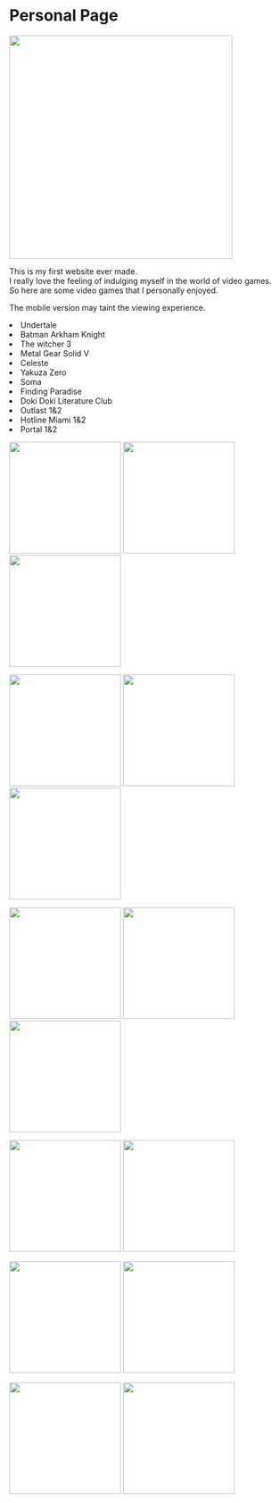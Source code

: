 <h1>Personal Page</h1>
<main>
<img src="https://upload.wikimedia.org/wikipedia/commons/thumb/a/a6/Anonymous_emblem.svg/800px-Anonymous_emblem.svg.png" width="400" height="400" />
  <p>This is my first website ever made.<br/>
  I really love the feeling of indulging myself in the world of video games.<br/>
  So here are some video games that I personally enjoyed.</p>
  <p>The mobile version may taint the viewing experience.</p>
  <p>
  <li>Undertale</li>
  <li>Batman Arkham Knight</li>
  <li>The witcher 3</li>
  <li>Metal Gear Solid V</li>
  <li>Celeste</li>
  <li>Yakuza Zero</li>
  <li>Soma</li>
  <li>Finding Paradise</li>
  <Li>Doki Doki Literature Club</Li>
  <li>Outlast 1&2</li>
  <li>Hotline Miami 1&2</li>
  <li>Portal 1&2</li>
  </p>
  <p float="left">
  <img src="https://cdn2.steamgriddb.com/file/sgdb-cdn/thumb/1b3b556faf900e247d6d28effca15413.jpg" width="200" />
  <img src="https://cdn2.steamgriddb.com/file/sgdb-cdn/thumb/f84188cb2659a5c8c875d7f0e9fc847c.jpg" width="200" /> 
  <img src="https://cdn2.steamgriddb.com/file/sgdb-cdn/thumb/c0123534e98961f6c51928f240599553.jpg" width="200" />
</p>
<p float="left">
  <img src="https://cdn2.steamgriddb.com/file/sgdb-cdn/thumb/a2959d14ad418268c4ecf73fb183ab8f.jpg" width="200" />
  <img src="https://cdn2.steamgriddb.com/file/sgdb-cdn/thumb/8c433a09bd26b943147c4d9bacb15efc.jpg" width="200" /> 
  <img src="https://cdn2.steamgriddb.com/file/sgdb-cdn/thumb/bd99bdf104cec85901a27b3adbc8a1ee.jpg" width="200" />
</p>
<p float="left">
  <img src="https://cdn2.steamgriddb.com/file/sgdb-cdn/thumb/d7a2b7a35459409adc9ff430a6b0c51e.jpg" width="200" />
  <img src="https://cdn2.steamgriddb.com/file/sgdb-cdn/thumb/d607cb39183721ffdca411d397c2db0d.jpg" width="200" /> 
  <img src="https://cdn2.steamgriddb.com/file/sgdb-cdn/thumb/af5ed76b466a037cd7b9b1cefef578ba.png" width="200" />
</p>
<p float="left">
  <img src="https://cdn2.steamgriddb.com/file/sgdb-cdn/thumb/25644b95de790aea9e0cb3d19b17a945.jpg" width="200" />
  <img src="https://cdn2.steamgriddb.com/file/sgdb-cdn/thumb/7e295854e82472655df9eb7d77fa2254.jpg" width="200" /> 
</p>
<p float="left">
  <img src="https://cdn2.steamgriddb.com/file/sgdb-cdn/thumb/9fad6725914cafe948673da493a02c5b.jpg" width="200" />
  <img src="https://cdn2.steamgriddb.com/file/sgdb-cdn/thumb/a80b0d78801cbc324e13fa9e0df7e4b5.jpg" width="200" /> 
</p>
<p float="left">
  <img src="https://cdn2.steamgriddb.com/file/sgdb-cdn/thumb/dcb88e77b00e85321d39b4e4097c1107.jpg" width="200" />
  <img src="https://cdn2.steamgriddb.com/file/sgdb-cdn/thumb/1b3588ca581a6835f4d8f4aa8d796c4b.jpg" width="200" /> 
</p>
  
</main>
